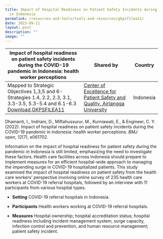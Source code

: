 ```yaml
---
title: Impact of Hospital Readiness on Patient Safety Incidents during COVID19
  in Indonesia
permalink: /resources-and-tools/tools-and-resources/gkpsfilea11/
date: 2023-09-11
layout: post
description: ""
image: ""
---
```


| Impact of hospital readiness on patient safety incidents during the COVID-19 pandemic in Indonesia: health worker perceptions | Shared by | Country |
| -------- | -------- | -------- |
Mapped to Strategic Objectives 1,3,5 and 6- Strategies 1.4, 2.2, 2.3, 3.1, 3.3-3.5, 5.3-5.4 and 6.1-6.3 [Download GKPSFILEA11](/files/gkpsfilea11_manuscript%20jmdh-412327-health-workers-rsquo--perspective-on-patient-safety-incident.pdf)| [Center of Excellence for Patient Safety and Quality, Airlangga University](https://scholar.unair.ac.id/en/organisations/center-for-patient-safety-research) | Indonesia

Dhamanti, I., Indriani, D., Miftahussurur, M., Kurniawati, E., & Engineer, C. Y. (2022). Impact of hospital readiness on patient safety incidents during the COVID-19 pandemic in Indonesia: health worker perceptions. _BMJ open_, _12_(7), e061702.

Information on the impact of hospital readiness for patient safety during the pandemic in Indonesia is still limited, emphasizing the need to investigate these factors. Health care facilities across Indonesia should prepare to implement measures for an efficient hospital-wide approach to managing the impending surge in COVID-19 hospitalized patients. This study examined the impact of hospital readiness on patient safety from the health care workers’ perspective involving online survey of 235 health care workers at COVID-19 referral hospitals, followed by an interview with 11 participants from various hospital types.

*  **Setting** COVID-19 referral hospitals in Indonesia.

*  **Participants** Health workers working at COVID-19 referral hospitals.

*  **Measures** Hospital ownership; hospital accreditation status; hospital readiness including incident management system, surge capacity, infection control and prevention, and human resource management; patient safety incident.